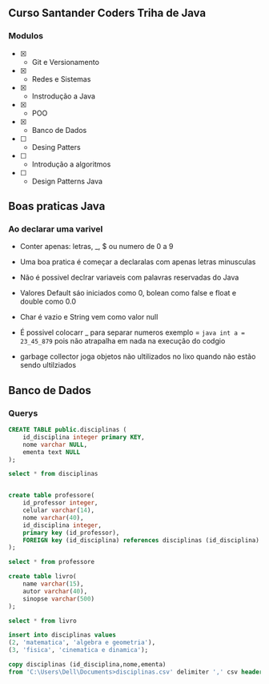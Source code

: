 ## Curso Santander Coders Triha de Java

### Modulos

- [x] - Git e Versionamento
- [x] - Redes e Sistemas
- [x] - Instrodução a Java
- [x] - POO
- [x] - Banco de Dados
- [ ] - Desing Patters
- [ ] - Introdução a algoritmos
- [ ] - Design Patterns Java

## Boas praticas Java

### Ao declarar uma varivel

 - Conter apenas: letras, _, $ ou numero de 0 a 9

 - Uma boa pratica é começar a declaralas com apenas letras minusculas
 - Não é possivel declrar variaveis com palavras reservadas do Java

 - Valores Default sáo iniciados como 0, bolean como false e float e double como 0.0
 - Char é vazio e String vem como valor null

- É possivel colocarr _ para separar numeros exemplo = ```java int a = 23_45_879``` pois não atrapalha em nada na execução do codgio

 - garbage collector joga objetos não ultilizados no lixo quando não estão sendo ultilziados


## Banco de Dados

### Querys

```sql
CREATE TABLE public.disciplinas (
	id_disciplina integer primary KEY,
	nome varchar NULL,
	ementa text NULL
);

select * from disciplinas


create table professore(
	id_professor integer,
	celular varchar(14),
	nome varchar(40),
	id_disciplina integer,
	primary key (id_professor),
	FOREIGN key (id_disciplina) references disciplinas (id_disciplina)
);

select * from professore

create table livro(
	name varchar(15),
	autor varchar(40),
	sinopse varchar(500)
);

select * from livro

insert into disciplinas values
(2, 'matematica', 'algebra e geometria'),
(3, 'fisica', 'cinematica e dinamica');

copy disciplinas (id_disciplina,nome,ementa) 
from 'C:\Users\Dell\Documents>disciplinas.csv' delimiter ',' csv header
```




